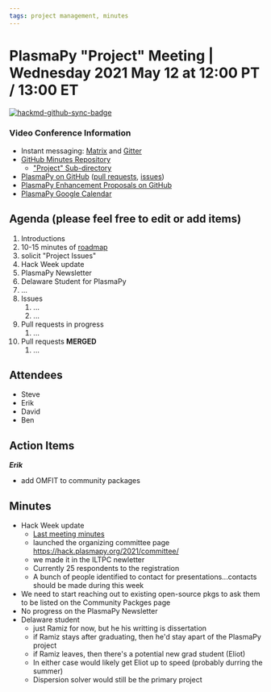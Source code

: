 ```yaml
---
tags: project management, minutes
---
```


# PlasmaPy "Project" Meeting | Wednesday 2021 May 12 at 12:00 PT / 13:00 ET

[![hackmd-github-sync-badge](https://hackmd.io/PAbeAnneTF29rrG5HssmMw/badge)](https://hackmd.io/PAbeAnneTF29rrG5HssmMw)


### Video Conference Information
* Instant messaging: [Matrix](https://element.im/app/#/room/#plasmapy:openastronomy.org) and [Gitter](https://gitter.im/PlasmaPy/Lobby)
* [GitHub Minutes Repository](https://github.com/PlasmaPy/plasmapy-project/tree/master/minutes)
    * ["Project" Sub-directory](https://github.com/PlasmaPy/plasmapy-project/tree/master/minutes/_project)
* [PlasmaPy on GitHub](https://github.com/PlasmaPy/plasmapy) ([pull requests](https://github.com/PlasmaPy/plasmapy/pulls), [issues](https://github.com/PlasmaPy/plasmapy/issues))
* [PlasmaPy Enhancement Proposals on GitHub](https://github.com/PlasmaPy/PlasmaPy-PLEPs)
* [PlasmaPy Google Calendar](https://calendar.google.com/calendar?cid=bzVsb3ZkcW0zaWxsam00ZTlrMDd2cmw5bWdAZ3JvdXAuY2FsZW5kYXIuZ29vZ2xlLmNvbQ)

## Agenda (please feel free to edit or add items)

1. Introductions
2. 10-15 minutes of [roadmap](https://hackmd.io/@plasmapy)
3. solicit "Project Issues"
4. Hack Week update
5. PlasmaPy Newsletter
6. Delaware Student for PlasmaPy
7. ...
8. Issues
    1. ...
    2. ...
9. Pull requests in progress 
    1. ...
10. Pull requests **MERGED**
    1. ...

## Attendees

* Steve
* Erik
* David
* Ben

## Action Items

***Erik***
* add OMFIT to community packages

## Minutes

* Hack Week update
    * [Last meeting minutes](https://docs.google.com/document/d/1hvyTB4McoUhLB49_oWT5Acr1CpcAZ41Zg7HeVQKH4ZM/edit#heading=h.o70xzjqdnu3a)
    * launched the organizing committee page <https://hack.plasmapy.org/2021/committee/>
    * we made it in the ILTPC newletter
    * Currently 25 respondents to the registration
    * A bunch of people identified to contact for presentations...contacts should be made during this week
* We need to start reaching out to existing open-source pkgs to ask them to be listed on the Community Packges page
* No progress on the PlasmaPy Newsletter
* Delaware student
    * just Ramiz for now, but he his writting is dissertation
    * if Ramiz stays after graduating, then he'd stay apart of the PlasmaPy project
    * if Ramiz leaves, then there's a potential new grad student (Eliot)
    * In either case would likely get Eliot up to speed (probably durring the summer)
    * Dispersion solver would still be the primary project
